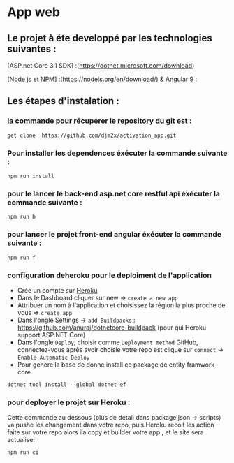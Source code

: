 # App web 
[lien]:(https://activation_app.herokuapp.com)

## Le projet à éte developpé par les technologies suivantes : 
[ASP.net Core 3.1 SDK] :(https://dotnet.microsoft.com/download)

[Node js et NPM] :(https://nodejs.org/en/download/) & [Angular 9](https://cli.angular.io/) : 

## Les étapes d'instalation : 

### la commande pour récuperer le repository du git est : 
```
get clone  https://github.com/djm2x/activation_app.git
```

### Pour installer les dependences éxécuter la commande suivante : 
```
npm run install
```

### pour le lancer le back-end asp.net core restful api éxécuter la commande suivante : 
```
npm run b
```

### pour lancer le projet front-end angular éxécuter la commande suivante :  
```
npm run f 
```

### configuration deheroku pour le deploiment de l'application

- Crée un compte sur [Heroku](https://www.heroku.com/)
- Dans le Dashboard cliquer sur new => `create a new app`
- Attribuer un nom à l'application et choisissez  la région la plus proche de vous => `create app`
- Dans l'ongle Settings -> `add Buildpacks` : https://github.com/anuraj/dotnetcore-buildpack (pour qui Heroku support ASP.NET Core)
- Dans l'ongle `Deploy`, choisir comme `Deployment method` GitHub, connectez-vous après avoir choisie votre repo est cliqué sur `connect` -> `Enable Automatic Deploy`
- Pour genere la base de donne install ce package de entity framwork core
```
dotnet tool install --global dotnet-ef
```


### pour deployer le projet sur Heroku : 
Cette commande au dessous (plus de detail dans package.json -> scripts) va pushe les changement dans votre repo, puis Heroku recoit les action faite sur votre repo alors ila copy et builder votre app , et le site sera actualiser
```
npm run ci 
```

